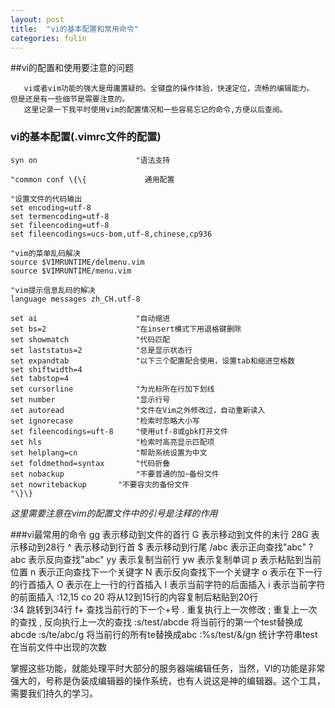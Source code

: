 ```yaml
---
layout: post
title:  "vi的基本配置和常用命令"
categories: fulin
---
```


##vi的配置和使用要注意的问题

       vi或者vim功能的强大是毋庸置疑的。全键盘的操作体验，快速定位，流畅的编辑能力。
    但是还是有一些细节是需要注意的。
	   这里记录一下我平时使用vim的配置情况和一些容易忘记的命令,方便以后查阅。

### vi的基本配置(.vimrc文件的配置)
	syn on                      "语法支持

	"common conf \{\{             通用配置

	"设置文件的代码输出
	set encoding=utf-8          
	set termencoding=utf-8     
	set fileencoding=utf-8
	set fileencodings=ucs-bom,utf-8,chinese,cp936
 
	"vim的菜单乱码解决
	source $VIMRUNTIME/delmenu.vim 
	source $VIMRUNTIME/menu.vim

	"vim提示信息乱码的解决
	language messages zh_CH.utf-8

	set ai                      "自动缩进
	set bs=2                    "在insert模式下用退格键删除
	set showmatch               "代码匹配
	set laststatus=2            "总是显示状态行
	set expandtab               "以下三个配置配合使用，设置tab和缩进空格数
	set shiftwidth=4
	set tabstop=4
	set cursorline              "为光标所在行加下划线
	set number                  "显示行号
	set autoread                "文件在Vim之外修改过，自动重新读入
	set ignorecase              "检索时忽略大小写
	set fileencodings=uft-8     "使用utf-8或gbk打开文件
	set hls                     "检索时高亮显示匹配项
	set helplang=cn             "帮助系统设置为中文
	set foldmethod=syntax       "代码折叠
	set nobackup                "不要普通的加~备份文件
	set nowritebackup	    "不要容灾的备份文件
	"\}\}
	
*这里需要注意在vim的配置文件中的引号是注释的作用*

###vi最常用的命令
	gg                    表示移动到文件的首行
	G                     表示移动到文件的末行
	28G                   表示移动到28行
	^                     表示移动到行首
	$                     表示移动到行尾
	/abc                  表示正向查找"abc"
	?abc                  表示反向查找"abc"
	yy                    表示复制当前行
	yw                    表示复制单词
    p                     表示粘贴到当前位置
	n                     表示正向查找下一个关键字
	N                     表示反向查找下一个关键字
	o                     表示在下一行的行首插入
	O                     表示在上一行的行首插入
	I                     表示当前字符的后面插入
	i                     表示当前字符的前面插入
	:12,15 co 20          将从12到15行的内容复制后粘贴到20行     
	:34		      跳转到34行
	f+		      查找当前行的下一个+号
	.		      重复执行上一次修改
	;                     重复上一次的查找
	,                     反向执行上一次的查找
    :s/test/abcde         将当前行的第一个test替换成abcde
	:s/te/abc/g           将当前行的所有te替换成abc
    :%s/test/&/gn         统计字符串test在当前文件中出现的次数


 掌握这些功能，就能处理平时大部分的服务器端编辑任务，当然，VI的功能是非常强大的，号称是伪装成编辑器的操作系统，也有人说这是神的编辑器。这个工具，需要我们持久的学习。
	


